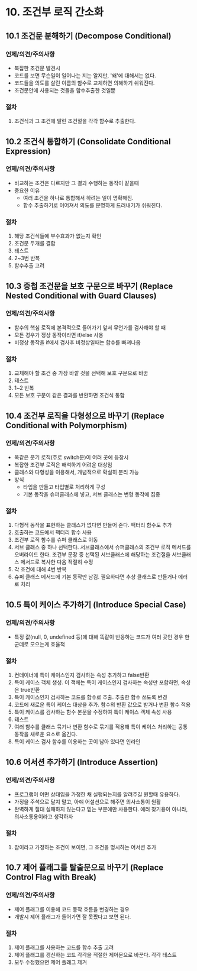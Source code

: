 # 10. 조건부 로직 간소화

## 10.1 조건문 분해하기 (Decompose Conditional)

### 언제/의견/주의사항

- 복잡한 조건문 발견시
- 코드를 보면 무슨일이 일어나는 지는 알지만, '왜'에 대해서는 없다.
- 코드들을 의도를 살린 이름의 함수로 교체하면 의해하기 쉬워진다.
- 조건문안에 사용되는 것들을 함수추출한 것일뿐

### 절차

1. 조건식과 그 조건에 딸린 조건절을 각각 함수로 추출한다.

## 10.2 조건식 통합하기 (Consolidate Conditional Expression)

### 언제/의견/주의사항

- 비교하는 조건은 다르지만 그 결과 수행하는 동작이 같을때
- 중요한 이유
  - 여러 조건을 하나로 통합해서 하려는 일이 명확해짐.
  - 함수 추출하기로 이어져서 의도를 분명하게 드러내기가 쉬워진다.

### 절차

1. 해당 조건식들에 부수효과가 없는지 확인
2. 조건문 두개를 결합
3. 테스트
4. 2~3번 반복
5. 함수추출 고려

## 10.3 중첩 조건문을 보호 구문으로 바꾸기 (Replace Nested Conditional with Guard Clauses)

### 언제/의견/주의사항

- 함수의 핵심 로직에 본격적으로 들어가기 앞서 무언가를 검사해야 할 때
- 모든 경우가 정상 동작이라면 if/else 사용
- 비정상 동작을 if에서 검사후 비정상일때는 함수를 빠져나옴

### 절차

1. 교체해야 할 조건 중 가장 바깥 것을 선택해 보호 구문으로 바꿈
2. 테스트
3. 1~2 반복
4. 모든 보호 구문이 같은 결과를 반환하면 조건식 통합

## 10.4 조건부 로직을 다형성으로 바꾸기 (Replace Conditional with Polymorphism)

### 언제/의견/주의사항

- 똑같은 분기 로직(주로 switch문)이 여러 곳에 등장시
- 복잡한 조건부 로직은 해석하기 어려운 대상임
- 클래스와 다형성을 이용해서, 개념적으로 확실히 분리 가능
- 방식
  - 타입을 만들고 타입별로 처리하게 구성
  - 기본 동작을 슈퍼클래스에 넣고, 서브 클래스는 변형 동작에 집중

### 절차

1. 다형적 동작을 표현하는 클래스가 없다면 만들어 준다. 팩터리 함수도 추가
2. 호출하는 코드에서 팩터리 함수 사용
3. 조건부 로직 함수를 슈퍼 클래스로 이동
4. 서브 클래스 중 하나 선택한다. 서브클래스에서 슈퍼클래스의 조건부 로직 메서드를 오버라이드 한다. 조건부 문장 중 선택된 서브클래스에 해당하는 조건절을 서브클래스 메서드로 복사한 다음 적절히 수정
5. 각 조건에 대해 4번 반복
6. 슈퍼 클래스 메서드에 기본 동작만 남김. 필요하다면 추상 클래스로 만들거나 에러로 처리

## 10.5 특이 케이스 추가하기 (Introduce Special Case)

### 언제/의견/주의사항

- 특정 값(null, 0, undefined 등)에 대해 똑같이 반응하는 코드가 여러 곳인 경우 한군데로 모으는게 효율적

### 절차

1. 컨테이너에 특이 케이스인지 검사하는 속성 추가하고 false반환
2. 특이 케이스 객체 생성. 이 객체는 특이 케이스인지 검사하는 속성만 포함하면, 속성은 true반환
3. 특이 케이스인지 검사하는 코드를 함수로 추출. 추출한 함수 쓰도록 변경
4. 코드에 새로운 특이 케이스 대상을 추가. 함수의 반환 값으로 받거나 변환 함수 적용
5. 특이 케이스를 검사하는 함수 본문을 수정하여 특이 케이스 객체 속성 사용
6. 테스트
7. 여러 함수를 클래스 묶기나 변환 함수로 묶기를 적용해 특이 케이스 처리하는 공통 동작을 새로운 요소로 옮긴다.
8. 특이 케이스 검사 함수를 이용하는 곳이 남아 있다면 인라인

## 10.6 어서션 추가하기 (Introduce Assertion)

### 언제/의견/주의사항

- 프로그램이 어떤 상태임을 가정한 채 실행되는지를 알려주길 원할때 유용하다.
- 가정을 주석으로 달지 말고, 아얘 어설션으로 해주면 의사소통이 원활
- 완벽하게 절대 실패하지 않는다고 믿는 부분에만 사용한다. 에러 찾기용이 아니라, 의사소통용이라고 생각하자

### 절차

1. 참이라고 가정하는 조건이 보이면, 그 조건을 명시하는 어서션 추가

## 10.7 제어 플래그를 탈출문으로 바꾸기 (Replace Control Flag with Break)

### 언제/의견/주의사항

- 제어 플래그를 이용해 코드 동작 흐름을 변경하는 경우
- 개발시 제어 플래그가 들어가면 잘 못짰다고 보면 된다.

### 절차

1. 제어 플래그를 사용하는 코드를 함수 추출 고려
2. 제어 플래그를 갱신하는 코드 각각을 적절한 제어문으로 바꾼다. 각각 테스트
3. 모두 수정했으면 제어 플래그 제거
